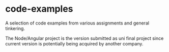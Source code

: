 # code-examples

A selection of code examples from various assignments and general tinkering.

The Node/Angular project is the version submitted as uni final project since current version is potentially being acquired by another company.